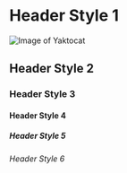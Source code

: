 # Header Style 1  
![Image of Yaktocat](https://octodex.github.com/images/yaktocat.png)
## Header Style 2
### Header Style 3
#### Header Style 4
##### Header Style 5
###### Header Style 6
